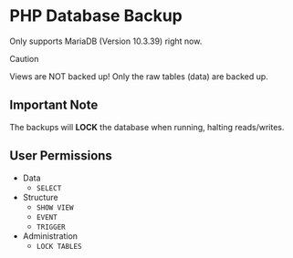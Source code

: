 # PHP Database Backup

Only supports MariaDB (Version 10.3.39) right now.
> [!CAUTION]  
> Views are NOT backed up! Only the raw tables (data) are backed up.

## Important Note

The backups will **LOCK** the database when running, halting reads/writes.

## User Permissions

- Data
	- `SELECT`
- Structure
	- `SHOW VIEW`
	- `EVENT`
	- `TRIGGER`
- Administration
	- `LOCK TABLES`
